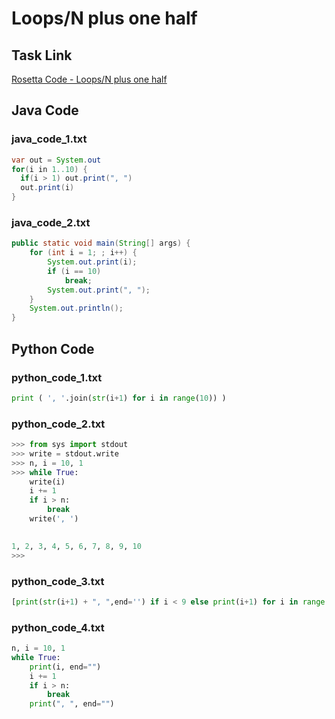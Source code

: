 # Loops/N plus one half

## Task Link
[Rosetta Code - Loops/N plus one half](https://rosettacode.org/wiki/Loops/N_plus_one_half)

## Java Code
### java_code_1.txt
```java
var out = System.out
for(i in 1..10) {
  if(i > 1) out.print(", ")
  out.print(i)
}

```

### java_code_2.txt
```java
public static void main(String[] args) {
    for (int i = 1; ; i++) {
        System.out.print(i);
        if (i == 10)
            break;
        System.out.print(", ");
    }
    System.out.println();
}

```

## Python Code
### python_code_1.txt
```python
print ( ', '.join(str(i+1) for i in range(10)) )

```

### python_code_2.txt
```python
>>> from sys import stdout
>>> write = stdout.write
>>> n, i = 10, 1
>>> while True:
    write(i)
    i += 1
    if i > n:
        break
    write(', ')

    
1, 2, 3, 4, 5, 6, 7, 8, 9, 10
>>>

```

### python_code_3.txt
```python
[print(str(i+1) + ", ",end='') if i < 9 else print(i+1) for i in range(10)]

```

### python_code_4.txt
```python
n, i = 10, 1
while True:
    print(i, end="")
    i += 1
    if i > n:
        break
    print(", ", end="")

```

